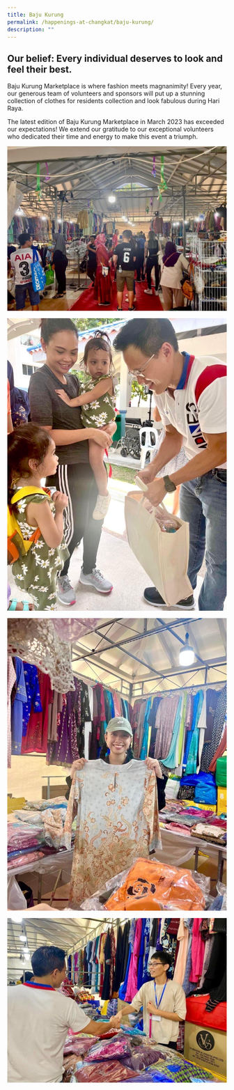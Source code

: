 ```yaml
---
title: Baju Kurung
permalink: /happenings-at-changkat/baju-kurung/
description: ""
---
```

## Our belief: Every individual deserves to look and feel their best. ##

Baju Kurung Marketplace is where fashion meets magnanimity! Every year, our generous team of volunteers and sponsors will put up a stunning collection of clothes for residents collection and look fabulous during Hari Raya. 

The latest edition of Baju Kurung Marketplace in March 2023 has exceeded our expectations! We extend our gratitude to our exceptional volunteers who dedicated their time and energy to make this event a triumph. 

![](/images/img-3684.JPG)

![](/images/img-3682.JPG)

![](/images/img-3681.JPG)

![](/images/img-3683.JPG)